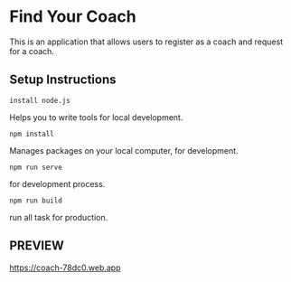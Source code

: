 # Find Your Coach

This is an application that allows users to register as a coach and request for a coach.

## Setup Instructions

```
install node.js
```

Helps you to write tools for local development.

```
npm install
```

Manages packages on your local computer, for development.

```
npm run serve
```

for development process.

```
npm run build
```

run all task for production.

## PREVIEW

https://coach-78dc0.web.app
